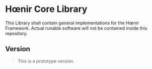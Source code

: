 # Hœnir Core Library

This Library shall contain general implementations for the Hœnir Framework.
Actual runable software will not be contained inside this repository.

## Version
>
> This is a prototype version.
>

